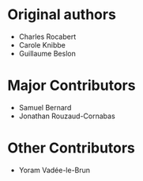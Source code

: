 # Original authors
* Charles Rocabert
* Carole Knibbe
* Guillaume Beslon

# Major Contributors
* Samuel Bernard
* Jonathan Rouzaud-Cornabas

# Other Contributors
* Yoram Vadée-le-Brun
